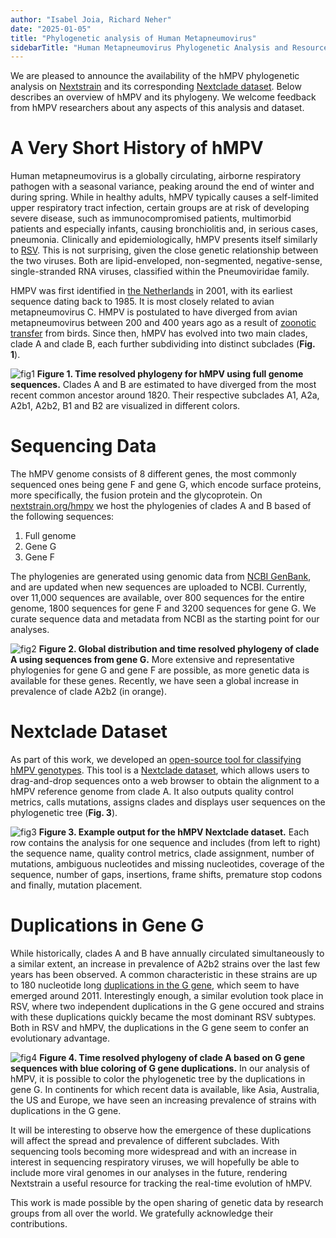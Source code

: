 ```yaml
---
author: "Isabel Joia, Richard Neher"
date: "2025-01-05"
title: "Phylogenetic analysis of Human Metapneumovirus"
sidebarTitle: "Human Metapneumovirus Phylogenetic Analysis and Resources"
---
```


We are pleased to announce the availability of the hMPV phylogenetic analysis on [Nextstrain](https://nextstrain.org) and its corresponding [Nextclade dataset](https://docs.nextstrain.org/projects/nextclade/en/stable/user/datasets.html). Below describes an overview of hMPV and its phylogeny. We welcome feedback from hMPV researchers about any aspects of this analysis and dataset.

# A Very Short History of hMPV

Human metapneumovirus is a globally circulating, airborne respiratory pathogen with a seasonal variance, peaking around the end of winter and during spring. While in healthy adults, hMPV typically causes a self-limited upper respiratory tract infection, certain groups are at risk of developing severe disease, such as immunocompromised patients, multimorbid patients and especially infants, causing bronchiolitis and, in serious cases, pneumonia. Clinically and epidemiologically, hMPV presents itself similarly to [RSV](https://pmc.ncbi.nlm.nih.gov/articles/PMC10111061/). This is not surprising, given the close genetic relationship between the two viruses. Both are lipid-enveloped, non-segmented, negative-sense, single-stranded RNA viruses, classified within the Pneumoviridae family. 

HMPV was first identified in [the Netherlands](https://pmc.ncbi.nlm.nih.gov/articles/PMC7095854/) in 2001, with its earliest sequence dating back to 1985. It is most closely related to avian metapneumovirus C. HMPV is postulated to have diverged from avian metapneumovirus between 200 and 400 years ago as a result of [zoonotic transfer](https://pmc.ncbi.nlm.nih.gov/articles/PMC9028271/) from birds. Since then, hMPV has evolved into two main clades, clade A and clade B, each further subdividing into distinct subclades (**Fig. 1**). 


![fig1](/blog/img/hmpv_phylogeny.png)
**Figure 1. Time resolved phylogeny for hMPV using full genome sequences.** Clades A and B are estimated to have diverged from the most recent common ancestor around 1820. Their respective subclades A1, A2a, A2b1, A2b2, B1 and B2 are visualized in different colors.

# Sequencing Data

The hMPV genome consists of 8 different genes, the most commonly sequenced ones being gene F and gene G, which encode surface proteins, more specifically, the fusion protein and the glycoprotein. On [nextstrain.org/hmpv](https://nextstrain.org/hmpv) we host the phylogenies of clades A and B based of the following sequences:

1. Full genome
2. Gene G
3. Gene F

The phylogenies are generated using genomic data from [NCBI GenBank](https://www.ncbi.nlm.nih.gov/), and are updated when new sequences are uploaded to NCBI. Currently, over 11,000 sequences are available, over 800 sequences for the entire genome, 1800 sequences for gene F and 3200 sequences for gene G. We curate sequence data and metadata from NCBI as the starting point for our analyses. 

![fig2](/blog/img/hmpv_a_G.png)
**Figure 2. Global distribution and time resolved phylogeny of clade A using sequences from gene G.** More extensive and representative phylogenies for gene G and gene F are possible, as more genetic data is available for these genes. Recently, we have seen a global increase in prevalence of clade A2b2 (in orange).

# Nextclade Dataset

As part of this work, we developed an [open-source tool for classifying hMPV genotypes](https://clades.nextstrain.org/). This tool is a [Nextclade dataset]((https://docs.nextstrain.org/projects/nextclade/en/stable/user/datasets.html)), which allows users to drag-and-drop sequences onto a web browser to obtain the alignment to a hMPV reference genome from clade A. It also outputs quality control metrics, calls mutations, assigns clades and displays user sequences on the phylogenetic tree (**Fig. 3**). 

![fig3](/blog/img/hmpv_nextclade.png)
**Figure 3. Example output for the hMPV Nextclade dataset.** Each row contains the analysis for one sequence and includes (from left to right) the sequence name, quality control metrics, clade assignment, number of mutations, ambiguous nucleotides and missing nucleotides, coverage of the sequence, number of gaps, insertions, frame shifts, premature stop codons and finally, mutation placement. 

# Duplications in Gene G

While historically, clades A and B have annually circulated simultaneously to a similar extent, an increase in prevalence of A2b2 strains over the last few years has been observed. A common characteristic in these strains are up to 180 nucleotide long [duplications in the G gene](https://pmc.ncbi.nlm.nih.gov/articles/PMC5348506/), which seem to have emerged around 2011. Interestingly enough, a similar evolution took place in RSV, where two independent duplications in the G gene occured and strains with these duplications quickly became the most dominant RSV subtypes. Both in RSV and hMPV, the duplications in the G gene seem to confer an evolutionary advantage. 

![fig4](/blog/img/hmpv_duplications.png)
**Figure 4. Time resolved phylogeny of clade A based on G gene sequences with blue coloring of G gene duplications.**  In our analysis of hMPV, it is possible to color the phylogenetic tree by the duplications in gene G. In continents for which recent data is available, like Asia, Australia, the US and Europe, we have seen an increasing prevalence of strains with duplications in the G gene.

It will be interesting to observe how the emergence of these duplications will affect the spread and prevalence of different subclades. With sequencing tools becoming more widespread and with an increase in interest in sequencing respiratory viruses, we will hopefully be able to include more viral genomes in our analyses in the future, rendering Nextstrain a useful resource for tracking the real-time evolution of hMPV. 

This work is made possible by the open sharing of genetic data by research groups from all over the world. We gratefully acknowledge their contributions.